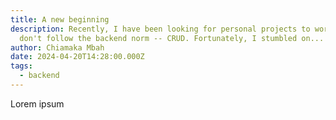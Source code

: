 ```yaml
---
title: A new beginning
description: Recently, I have been looking for personal projects to work on that
  don't follow the backend norm -- CRUD. Fortunately, I stumbled on...
author: Chiamaka Mbah
date: 2024-04-20T14:28:00.000Z
tags:
  - backend
---
```


Lorem ipsum
